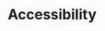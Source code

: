 ---
layout: redirect.njk
permalink: false
hideInSitemap: true
tags: level1
parent: en
key: accessibility_en
title: Accessibility
alternativetitle: We develop products for as many as possible.
redirect: /en/accessibility/introduction/about-this-guide/
order: 3
---